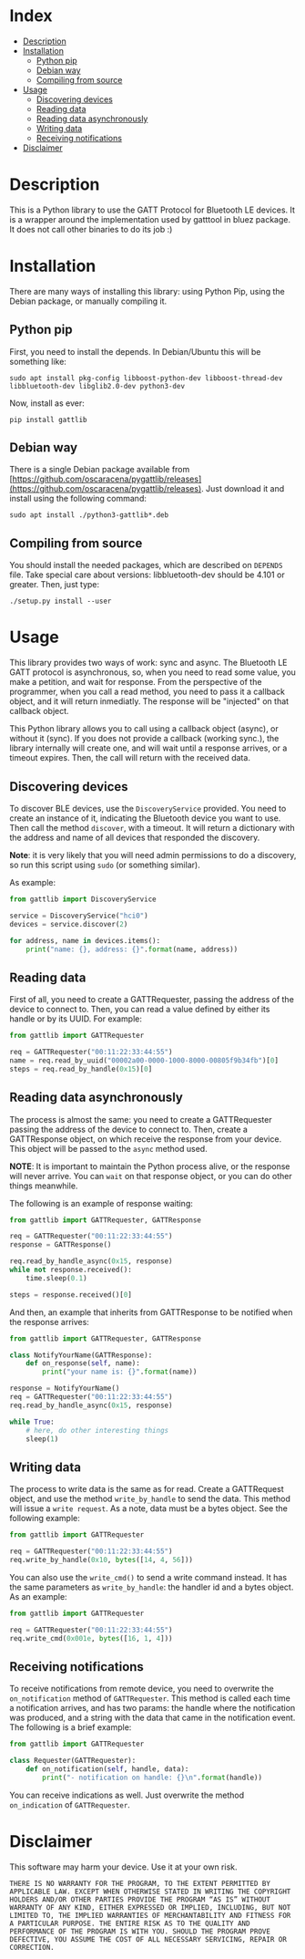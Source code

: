 Index
=======

* [Description](#description)
* [Installation](#installation)
    * [Python pip](#python-pip)
    * [Debian way](#debian-way)
    * [Compiling from source](#compiling-from-source)
* [Usage](#usage)
    * [Discovering devices](#discovering-devices)
    * [Reading data](#reading-data)
    * [Reading data asynchronously](#reading-data-asynchronously)
    * [Writing data](#writing-data)
    * [Receiving notifications](#receiving-notifications)
* [Disclaimer](#disclaimer)


Description
===========

This is a Python library to use the GATT Protocol for Bluetooth LE
devices. It is a wrapper around the implementation used by gatttool in
bluez package. It does not call other binaries to do its job :)


Installation
============

There are many ways of installing this library: using Python Pip,
using the Debian package, or manually compiling it.

Python pip
----------

First, you need to install the depends. In Debian/Ubuntu this will be something like:

    sudo apt install pkg-config libboost-python-dev libboost-thread-dev libbluetooth-dev libglib2.0-dev python3-dev

Now, install as ever:

    pip install gattlib

Debian way
----------

There is a single Debian package available from
[https://github.com/oscaracena/pygattlib/releases](https://github.com/oscaracena/pygattlib/releases). Just download it and install using the following command:

    sudo apt install ./python3-gattlib*.deb

Compiling from source
---------------------

You should install the needed packages, which are described on `DEPENDS`
file. Take special care about versions: libbluetooth-dev should be
4.101 or greater. Then, just type:

    ./setup.py install --user


Usage
=====

This library provides two ways of work: sync and async. The Bluetooth
LE GATT protocol is asynchronous, so, when you need to read some
value, you make a petition, and wait for response. From the
perspective of the programmer, when you call a read method, you need
to pass it a callback object, and it will return inmediatly. The
response will be "injected" on that callback object.

This Python library allows you to call using a callback object
(async), or without it (sync). If you does not provide a callback
(working sync.), the library internally will create one, and will wait
until a response arrives, or a timeout expires. Then, the call will
return with the received data.


Discovering devices
-------------------

To discover BLE devices, use the `DiscoveryService` provided. You need
to create an instance of it, indicating the Bluetooth device you want
to use. Then call the method `discover`, with a timeout. It will
return a dictionary with the address and name of all devices that
responded the discovery.

**Note**: it is very likely that you will need admin permissions to do
a discovery, so run this script using `sudo` (or something similar).

As example:

```python
from gattlib import DiscoveryService

service = DiscoveryService("hci0")
devices = service.discover(2)

for address, name in devices.items():
    print("name: {}, address: {}".format(name, address))
```


Reading data
------------

First of all, you need to create a GATTRequester, passing the address
of the device to connect to. Then, you can read a value defined by
either its handle or by its UUID. For example:

```python
from gattlib import GATTRequester

req = GATTRequester("00:11:22:33:44:55")
name = req.read_by_uuid("00002a00-0000-1000-8000-00805f9b34fb")[0]
steps = req.read_by_handle(0x15)[0]
```


Reading data asynchronously
--------------------------

The process is almost the same: you need to create a GATTRequester
passing the address of the device to connect to. Then, create a
GATTResponse object, on which receive the response from your
device. This object will be passed to the `async` method used.

**NOTE**: It is important to maintain the Python process alive, or the
response will never arrive. You can `wait` on that response object, or you
can do other things meanwhile.

The following is an example of response waiting:

```python
from gattlib import GATTRequester, GATTResponse

req = GATTRequester("00:11:22:33:44:55")
response = GATTResponse()

req.read_by_handle_async(0x15, response)
while not response.received():
    time.sleep(0.1)

steps = response.received()[0]
```

And then, an example that inherits from GATTResponse to be notified
when the response arrives:

```python
from gattlib import GATTRequester, GATTResponse

class NotifyYourName(GATTResponse):
    def on_response(self, name):
        print("your name is: {}".format(name))

response = NotifyYourName()
req = GATTRequester("00:11:22:33:44:55")
req.read_by_handle_async(0x15, response)

while True:
    # here, do other interesting things
    sleep(1)
```


Writing data
------------

The process to write data is the same as for read. Create a GATTRequest object,
and use the method `write_by_handle` to send the data. This method will issue a
`write request`. As a note, data must be a bytes object. See the following
example:

```python
from gattlib import GATTRequester

req = GATTRequester("00:11:22:33:44:55")
req.write_by_handle(0x10, bytes([14, 4, 56]))
```

You can also use the `write_cmd()` to send a write command instead. It has the
same parameters as `write_by_handle`: the handler id and a bytes object. As an
example:

```python
from gattlib import GATTRequester

req = GATTRequester("00:11:22:33:44:55")
req.write_cmd(0x001e, bytes([16, 1, 4]))
```


Receiving notifications
-----------------------

To receive notifications from remote device, you need to overwrite the
`on_notification` method of `GATTRequester`. This method is called
each time a notification arrives, and has two params: the handle where
the notification was produced, and a string with the data that came in
the notification event. The following is a brief example:

```python
from gattlib import GATTRequester

class Requester(GATTRequester):
    def on_notification(self, handle, data):
        print("- notification on handle: {}\n".format(handle))
```

You can receive indications as well. Just overwrite the method
`on_indication` of `GATTRequester`.


Disclaimer
==========

This software may harm your device. Use it at your own risk.

    THERE IS NO WARRANTY FOR THE PROGRAM, TO THE EXTENT PERMITTED BY
    APPLICABLE LAW. EXCEPT WHEN OTHERWISE STATED IN WRITING THE COPYRIGHT
    HOLDERS AND/OR OTHER PARTIES PROVIDE THE PROGRAM “AS IS” WITHOUT
    WARRANTY OF ANY KIND, EITHER EXPRESSED OR IMPLIED, INCLUDING, BUT NOT
    LIMITED TO, THE IMPLIED WARRANTIES OF MERCHANTABILITY AND FITNESS FOR
    A PARTICULAR PURPOSE. THE ENTIRE RISK AS TO THE QUALITY AND
    PERFORMANCE OF THE PROGRAM IS WITH YOU. SHOULD THE PROGRAM PROVE
    DEFECTIVE, YOU ASSUME THE COST OF ALL NECESSARY SERVICING, REPAIR OR
    CORRECTION.
